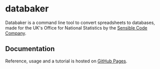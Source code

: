 # databaker

Databaker is a command line tool to convert spreadsheets to databases,
made for the UK's Office for National Statistics by the [Sensible Code
Company](http://sensiblecode.io).

## Documentation

Reference, usage and a tutorial is hosted on [GitHub
Pages](https://sensiblecodeio.github.io/quickcode-ons-docs/).
